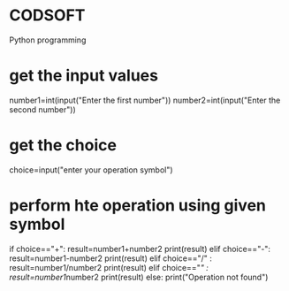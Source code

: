 # CODSOFT
Python programming
# get the input values
number1=int(input("Enter the first number"))
number2=int(input("Enter the second number"))
# get the choice
choice=input("enter your operation symbol")
# perform hte operation using given symbol
if choice=="+":
    result=number1+number2
    print(result)
elif choice=="-":
    result=number1-number2
    print(result)
elif choice=="/" :
    result=number1/number2
    print(result)
elif choice=="*" :
    result=number1*number2
    print(result)
else:
    print("Operation not found")

